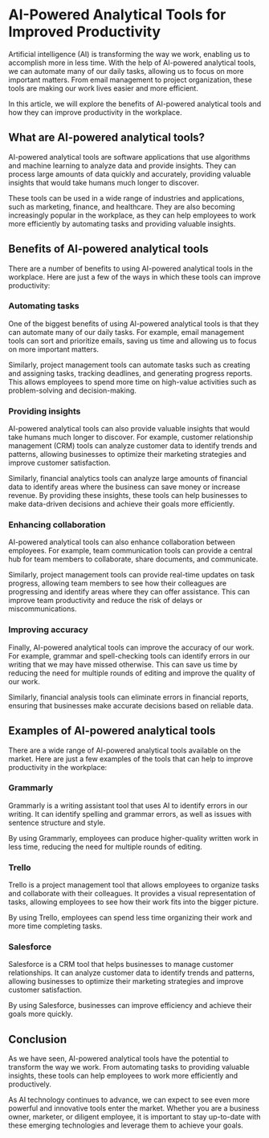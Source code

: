 # AI-Powered Analytical Tools for Improved Productivity

Artificial intelligence (AI) is transforming the way we work, enabling us to accomplish more in less time. With the help of AI-powered analytical tools, we can automate many of our daily tasks, allowing us to focus on more important matters. From email management to project organization, these tools are making our work lives easier and more efficient.

In this article, we will explore the benefits of AI-powered analytical tools and how they can improve productivity in the workplace.

## What are AI-powered analytical tools?

AI-powered analytical tools are software applications that use algorithms and machine learning to analyze data and provide insights. They can process large amounts of data quickly and accurately, providing valuable insights that would take humans much longer to discover.

These tools can be used in a wide range of industries and applications, such as marketing, finance, and healthcare. They are also becoming increasingly popular in the workplace, as they can help employees to work more efficiently by automating tasks and providing valuable insights.

## Benefits of AI-powered analytical tools

There are a number of benefits to using AI-powered analytical tools in the workplace. Here are just a few of the ways in which these tools can improve productivity:

### Automating tasks

One of the biggest benefits of using AI-powered analytical tools is that they can automate many of our daily tasks. For example, email management tools can sort and prioritize emails, saving us time and allowing us to focus on more important matters.

Similarly, project management tools can automate tasks such as creating and assigning tasks, tracking deadlines, and generating progress reports. This allows employees to spend more time on high-value activities such as problem-solving and decision-making.

### Providing insights

AI-powered analytical tools can also provide valuable insights that would take humans much longer to discover. For example, customer relationship management (CRM) tools can analyze customer data to identify trends and patterns, allowing businesses to optimize their marketing strategies and improve customer satisfaction.

Similarly, financial analytics tools can analyze large amounts of financial data to identify areas where the business can save money or increase revenue. By providing these insights, these tools can help businesses to make data-driven decisions and achieve their goals more efficiently.

### Enhancing collaboration

AI-powered analytical tools can also enhance collaboration between employees. For example, team communication tools can provide a central hub for team members to collaborate, share documents, and communicate.

Similarly, project management tools can provide real-time updates on task progress, allowing team members to see how their colleagues are progressing and identify areas where they can offer assistance. This can improve team productivity and reduce the risk of delays or miscommunications.

### Improving accuracy

Finally, AI-powered analytical tools can improve the accuracy of our work. For example, grammar and spell-checking tools can identify errors in our writing that we may have missed otherwise. This can save us time by reducing the need for multiple rounds of editing and improve the quality of our work.

Similarly, financial analysis tools can eliminate errors in financial reports, ensuring that businesses make accurate decisions based on reliable data.

## Examples of AI-powered analytical tools

There are a wide range of AI-powered analytical tools available on the market. Here are just a few examples of the tools that can help to improve productivity in the workplace:

### Grammarly

Grammarly is a writing assistant tool that uses AI to identify errors in our writing. It can identify spelling and grammar errors, as well as issues with sentence structure and style.

By using Grammarly, employees can produce higher-quality written work in less time, reducing the need for multiple rounds of editing.

### Trello

Trello is a project management tool that allows employees to organize tasks and collaborate with their colleagues. It provides a visual representation of tasks, allowing employees to see how their work fits into the bigger picture.

By using Trello, employees can spend less time organizing their work and more time completing tasks.

### Salesforce

Salesforce is a CRM tool that helps businesses to manage customer relationships. It can analyze customer data to identify trends and patterns, allowing businesses to optimize their marketing strategies and improve customer satisfaction.

By using Salesforce, businesses can improve efficiency and achieve their goals more quickly.

## Conclusion

As we have seen, AI-powered analytical tools have the potential to transform the way we work. From automating tasks to providing valuable insights, these tools can help employees to work more efficiently and productively.

As AI technology continues to advance, we can expect to see even more powerful and innovative tools enter the market. Whether you are a business owner, marketer, or diligent employee, it is important to stay up-to-date with these emerging technologies and leverage them to achieve your goals.
